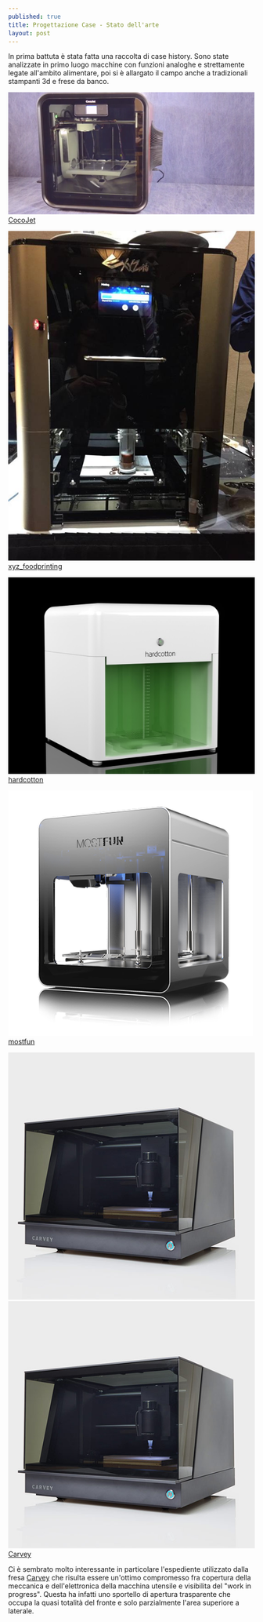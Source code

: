 ```yaml
---
published: true
title: Progettazione Case - Stato dell'arte
layout: post
---
```

In prima battuta è stata fatta una raccolta di case history. 
Sono state analizzate in primo luogo macchine con funzioni analoghe e strettamente legate all'ambito alimentare, poi si è allargato il campo anche a tradizionali stampanti 3d e frese da banco.

![CocoJet](https://raw.githubusercontent.com/Giuzzo/Giuzzo.github.io/master/link_img/22.png)
[CocoJet](http://www.3dsystems.com/de/node/7563)

![xyz_printing](https://raw.githubusercontent.com/Giuzzo/Giuzzo.github.io/master/link_img/25.jpg)
[xyz_foodprinting](http://www.cnet.com/products/xyzprinting-food-printer/)

![hardcotton](https://raw.githubusercontent.com/Giuzzo/Giuzzo.github.io/master/link_img/26.jpg)
[hardcotton](http://www.fabbaloo.com/blog/2014/11/21/hardcottons-sla-3d-printer-launches)

![mostfun](https://raw.githubusercontent.com/Giuzzo/Giuzzo.github.io/master/link_img/27.png)
[mostfun](http://www.mostfun.cc/)

![carvey1](https://raw.githubusercontent.com/Giuzzo/Giuzzo.github.io/master/link_img/28.jpg)
![carvey2](https://raw.githubusercontent.com/Giuzzo/Giuzzo.github.io/master/link_img/28.jpg)
[Carvey](https://www.inventables.com/technologies/carvey)

Ci è sembrato molto interessante in particolare l'espediente utilizzato dalla fresa [Carvey](https://www.inventables.com/technologies/carvey) che risulta essere un'ottimo compromesso fra copertura della meccanica e dell'elettronica della macchina utensile e visibilita del "work in progress".
Questa ha infatti uno sportello di apertura trasparente che occupa la quasi totalità del fronte e solo parzialmente l'area superiore a laterale.